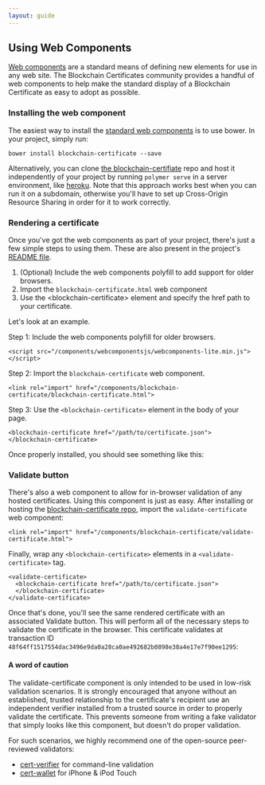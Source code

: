 ```yaml
---
layout: guide
---
```


## Using Web Components
[Web components](http://webcomponents.org) are a standard means of defining new elements for use in any web site. The Blockchain Certificates community provides a handful of web components to help make the standard display of a Blockchain Certificate as easy to adopt as possible.

### Installing the web component
The easiest way to install the [standard web components](https://github.com/blockchain-certificates/cert-web-component) is to use bower. In your project, simply run:
```
bower install blockchain-certificate --save
```

Alternatively, you can clone [the blockchain-certifiate](https://github.com/blockchain-certificates/cert-web-component) repo and host it independently of your project by running `polymer serve` in a server environment, like [heroku](https://heroku.com). Note that this approach works best when you can run it on a subdomain, otherwise you'll have to set up Cross-Origin Resource Sharing in order for it to work correctly.


### Rendering a certificate
Once you've got the web components as part of your project, there's just a few simple steps to using them. These are also present in the project's [README file](https://github.com/blockchain-certificates/cert-web-component#using-blockchain-certificate).

1. (Optional) Include the web components polyfill to add support for older browsers.
2. Import the `blockchain-certificate.html` web component
3. Use the &lt;blockchain-certificate&gt; element and specify the href path to your certificate.

Let's look at an example.

Step 1: Include the web components polyfill for older browsers.
```
<script src="/components/webcomponentsjs/webcomponents-lite.min.js"></script>
```
Step 2: Import the `blockchain-certificate` web component.

```
<link rel="import" href="/components/blockchain-certificate/blockchain-certificate.html">
```

Step 3: Use the `<blockchain-certificate>` element in the body of your page.
```
<blockchain-certificate href="/path/to/certificate.json">
</blockchain-certificate>
```

Once properly installed, you should see something like this:

<blockchain-certificate href="/assets/js/mit_certificate.json"></blockchain-certificate>

### Validate button
There's also a web component to allow for in-browser validation of any hosted certificates. Using this component is just as easy. After installing or hosting the [blockchain-certificate repo](https://github.com/blockchain-certificates/cert-web-component), import the `validate-certificate` web component:

```
<link rel="import" href="/components/blockchain-certificate/validate-certificate.html">
```

Finally, wrap any `<blockchain-certificate>` elements in a `<validate-certificate>` tag.

```
<validate-certificate>
  <blockchain-certificate href="/path/to/certificate.json">
  </blockchain-certificate>
</validate-certificate>
```

Once that's done, you'll see the same rendered certificate with an associated Validate button. This will perform all of the necessary steps to validate the certificate in the browser. This certificate validates at transaction ID `48f64ff1517554dac3496e9da0a28ca0ae492682b0898e38a4e17e7f90ee1295`:

<validate-certificate>
  <blockchain-certificate href="/assets/js/mit_certificate.json">
  </blockchain-certificate>
</validate-certificate>

#### A word of caution
The validate-certificate component is only intended to be used in low-risk validation scenarios. It is strongly encouraged that anyone without an established, trusted relationship to the certificate's recipient use an independent verifier installed from a trusted source in order to properly validate the certificate. This prevents someone from writing a fake validator that simply looks like this component, but doesn't do proper validation.

For such scenarios, we highly recommend one of the open-source peer-reviewed validators:
* [cert-verifier](https://github.com/blockchain-certificates/cert-verifier) for command-line validation
* [cert-wallet](https://github.com/blockchain-certificates/cert-wallet) for iPhone & iPod Touch
